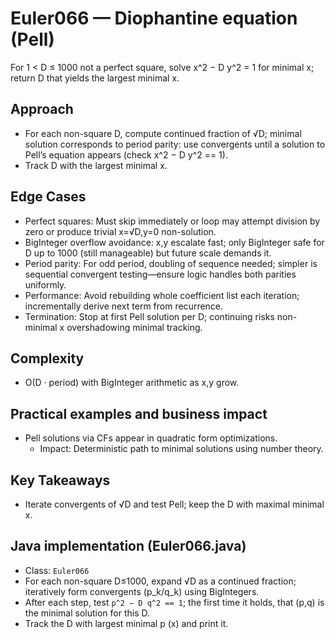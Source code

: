 # Euler066 — Diophantine equation (Pell)

For 1 < D ≤ 1000 not a perfect square, solve x^2 − D y^2 = 1 for minimal x; return D that yields the largest minimal x.

## Approach

- For each non-square D, compute continued fraction of √D; minimal solution corresponds to period parity: use convergents until a solution to Pell’s equation appears (check x^2 − D y^2 == 1).
- Track D with the largest minimal x.

## Edge Cases
- Perfect squares: Must skip immediately or loop may attempt division by zero or produce trivial x=√D,y=0 non-solution.
- BigInteger overflow avoidance: x,y escalate fast; only BigInteger safe for D up to 1000 (still manageable) but future scale demands it.
- Period parity: For odd period, doubling of sequence needed; simpler is sequential convergent testing—ensure logic handles both parities uniformly.
- Performance: Avoid rebuilding whole coefficient list each iteration; incrementally derive next term from recurrence.
- Termination: Stop at first Pell solution per D; continuing risks non-minimal x overshadowing minimal tracking.

## Complexity
- O(D · period) with BigInteger arithmetic as x,y grow.

## Practical examples and business impact
- Pell solutions via CFs appear in quadratic form optimizations.
  - Impact: Deterministic path to minimal solutions using number theory.

## Key Takeaways
- Iterate convergents of √D and test Pell; keep the D with maximal minimal x.


## Java implementation (Euler066.java)

- Class: `Euler066`
- For each non-square D≤1000, expand √D as a continued fraction; iteratively form convergents (p_k/q_k) using BigIntegers.
- After each step, test `p^2 − D q^2 == 1`; the first time it holds, that (p,q) is the minimal solution for this D.
- Track the D with largest minimal p (x) and print it.
